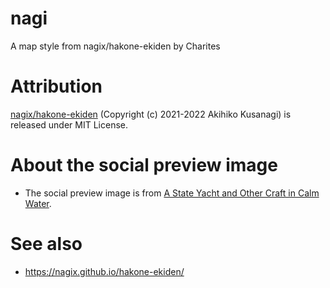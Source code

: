 # nagi
A map style from nagix/hakone-ekiden by Charites

# Attribution
[nagix/hakone-ekiden](https://github.com/nagix/hakone-ekiden) (Copyright (c) 2021-2022 Akihiko Kusanagi) is released under MIT License.

# About the social preview image
- The social preview image is from [A State Yacht and Other Craft in Calm Water](https://www.metmuseum.org/art/collection/search/435842).

# See also
- https://nagix.github.io/hakone-ekiden/
